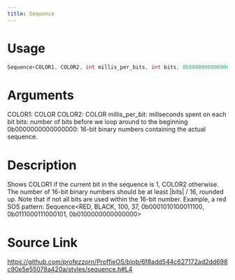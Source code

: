 ```yaml
---
title: Sequence
---
```


# Usage
```cpp
Sequence<COLOR1, COLOR2, int millis_per_bits, int bits, 0b0000000000000000, ....>
```

# Arguments
COLOR1: COLOR
COLOR2: COLOR
millis_per_bit: millseconds spent on each bit
bits: number of bits before we loop around to the beginning
0b0000000000000000: 16-bit binary numbers containing the actual sequence.

# Description

Shows COLOR1 if the current bit in the sequence is 1, COLOR2 otherwise.
The number of 16-bit binary numbers should be at least |bits| / 16, rounded up.
Note that if not all bits are used within the 16-bit number.
Example, a red SOS pattern:
Sequence<RED, BLACK, 100, 37, 0b0001010100011100, 0b0111000111000101, 0b0100000000000000>

# Source Link
https://github.com/profezzorn/ProffieOS/blob/6f8add544c627172ad2dd698c90e5e55078a420a/styles/sequence.h#L4
